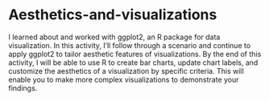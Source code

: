 # Aesthetics-and-visualizations
I learned about and worked with ggplot2, an R package for data visualization. In this activity, I’ll follow through a scenario and continue to apply ggplot2 to tailor aesthetic features of visualizations.
By the end of this activity, I will be able to use R to create bar charts, update chart labels, and customize the aesthetics of a visualization by specific criteria. This will enable you to make more complex visualizations to demonstrate your findings.
